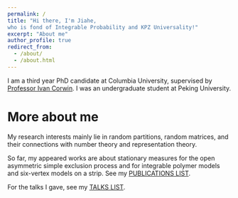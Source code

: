 ```yaml
---
permalink: /
title: "Hi there, I'm Jiahe, 
who is fond of Integrable Probability and KPZ Universality!"
excerpt: "About me" 
author_profile: true
redirect_from: 
  - /about/
  - /about.html
---
```


I am a third year PhD candidate at Columbia University, supervised by [Professor Ivan Corwin](https://www.math.columbia.edu/~corwin/). I was an undergraduate student at Peking University.


More about me
======

My research interests mainly lie in random partitions, random matrices, and their connections with number theory and representation theory.

So far, my appeared works are about stationary measures for the open asymmetric simple exclusion process and for integrable polymer models and six-vertex models on a strip. See my [PUBLICATIONS LIST](https://ZongruiYang1.github.io/publications/).

For the talks I gave, see my [TALKS LIST](https://ZongruiYang1.github.io/talks/).
